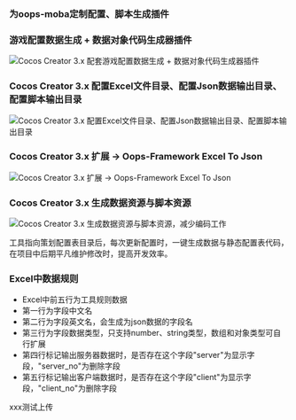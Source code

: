 ### 为oops-moba定制配置、脚本生成插件

### 游戏配置数据生成 + 数据对象代码生成器插件
![Cocos Creator 3.x 配套游戏配置数据生成 + 数据对象代码生成器插件](https://img-blog.csdnimg.cn/0b3d49ff88ef46b0aad7e3835967c7ea.png)

### Cocos Creator 3.x 配置Excel文件目录、配置Json数据输出目录、配置脚本输出目录
![Cocos Creator 3.x 配置Excel文件目录、配置Json数据输出目录、配置脚本输出目录](https://img-blog.csdnimg.cn/8970f630863e44239c288c6ff8e44b32.png)


### Cocos Creator 3.x 扩展 -> Oops-Framework Excel To Json
![Cocos Creator 3.x 扩展 -> Oops-Framework Excel To Json](https://img-blog.csdnimg.cn/b5abda11872b4408a34801afb62024f1.png)

### Cocos Creator 3.x 生成数据资源与脚本资源
![Cocos Creator 3.x 生成数据资源与脚本资源，减少编码工作](https://img-blog.csdnimg.cn/52a312d076464e719bde2c3d48acfd49.png)

工具指向策划配置表目录后，每次更新配置时，一键生成数据与静态配置表代码，在项目中后期平凡维护修改时，提高开发效率。

### Excel中数据规则
- Excel中前五行为工具规则数据
- 第一行为字段中文名
- 第二行为字段英文名，会生成为json数据的字段名
- 第三行为字段数据类型，只支持number、string类型，数组和对象类型可自行扩展
- 第四行标记输出服务器数据时，是否存在这个字段"server"为显示字段，"server_no"为删除字段
- 第五行标记输出客户端数据时，是否存在这个字段"client"为显示字段，"client_no"为删除字段

xxx测试上传